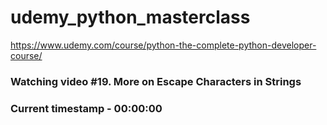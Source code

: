 # udemy_python_masterclass

https://www.udemy.com/course/python-the-complete-python-developer-course/

### Watching video #19. More on Escape Characters in Strings

### Current timestamp - 00:00:00
